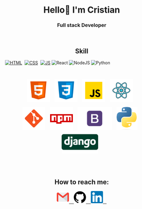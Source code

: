 <h1 align="center"> Hello👋 I'm Cristian </h1>

<h3 align="center">
Full stack Developer
</h3>

<br/>

<h2 align="center"> Skill </h2>

[![HTML](https://img.shields.io/badge/html5%20-%23E34F26.svg?&style=for-the-badge&logo=html5&logoColor=white)](https://github.com/jigar-sable/Portfolio-Website/search?l=html)&nbsp;
[![CSS](https://img.shields.io/badge/css3%20-%231572B6.svg?&style=for-the-badge&logo=css3&logoColor=white)](https://github.com/jigar-sable/Portfolio-Website/search?l=css)&nbsp;
[![JS](https://img.shields.io/badge/javascript%20-%23323330.svg?&style=for-the-badge&logo=javascript&logoColor=%23F7DF1E)](https://github.com/jigar-sable/Portfolio-Website/search?l=javascript)
<img alt="React" src="https://img.shields.io/badge/react-%2320232a.svg?style=for-the-badge&logo=react&logoColor=%2361DAFB"/>
<img alt="NodeJS" src="https://img.shields.io/badge/node.js-%2343853D.svg?style=for-the-badge&logo=node-dot-js&logoColor=white"/>
<img alt="Python" src="https://img.shields.io/badge/python-%2314354C.svg?style=for-the-badge&logo=python&logoColor=white"/>

<br/>

<p align="center">
  <code><img height="75" src="asset/html.png"></code> &nbsp;&nbsp;
  <code><img height="75" src="asset/css.png"></code> &nbsp;&nbsp;
  <code><img height="75" src="asset/js.png"></code> &nbsp;&nbsp;
  <code><img height="75" src="asset/react.png"></code> &nbsp;&nbsp;
</p>  
<p align="center">
  <code><img height="75" src="asset/git.png"></code> &nbsp;&nbsp;
  <code><img height="75" src="asset/npm.png"></code> &nbsp;&nbsp;
  <code><img height="75" src="asset/Bootstrap.png"></code> &nbsp;&nbsp;
  <code><img height="75" src="asset/python.png"></code> &nbsp;&nbsp;
  <code><img height="75" src="asset/django.png"></code> &nbsp;&nbsp;
</p>  

<br/>

<!--<h2 align="center">Projects</h2>
<a href="https://github.com/cristianprogramador/EntregaFinal-CoderHouse"><img src="https://user-images.githubusercontent.com/108911455/227751977-79fb5692-1eb7-46f2-97cf-6b46115d63d9.png" width="300px" alt="mail"></a>&nbsp; &nbsp;-->

<br/>

<h2 align="center"> How to reach me: </h2>

<p align="center">
  <a href="mailto:cristiandrivedatos@gmail.com"><img height="40" src="asset/gmail.svg"> &nbsp;&nbsp;
  <a href="https://github.com/cristianprogramador"><img height="40" src="asset/github.svg"> &nbsp;&nbsp;
  <a href="https://www.linkedin.com/in/cristian-cerda-b438ab249/"><img height="40" src="asset/linkedin.svg"> &nbsp;&nbsp;
</p>  





